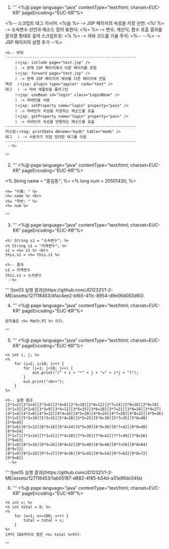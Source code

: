 1. '''
<%@ page language="java" contentType="text/html; charset=EUC-KR"
    pageEncoding="EUC-KR"%>
<!DOCTYPE html>
<html>
<head>
<meta charset="EUC-KR">
<title>JSP 예제 ex01.jsp</title>
</head>
<body>
	<%-- 스크립트 태그
	지시어:	 <%@    %>	-> JSP 페이지의 속성을 지정
	선언:		 <%!    %>	-> 소속변수 선언과 메소드 정의
	표현식: 	 <%=    %>	-> 변수, 계산식, 함수 호출 결과를 문자열 형태로 출력
	스크립트릿:	 <%     %>	-> 자바 코드를 기술
	주석:		 <%-- --%>	-> JSP 페이지의 설명 추가
	--%>
	
	<%-- 번외
	----------------------------------------------------------
		ㅣ<jsp: include page="test.jsp" />
		ㅣ -> 현재 JSP 페이지에서 다른 페이지를 포함
		ㅣ<jsp: forward page="test.jsp" />
		ㅣ -> 현재 JSP 페이지의 제어를 다른 페이지에 전달
	액션 	ㅣ<jsp: plugin type="applet" code="test" />
	태그	ㅣ -> 자바 애플릿을 플러그인
		ㅣ<jsp: useBean id="login" class="LoginBean" />
		ㅣ -> 자바빈을 사용
		ㅣ<jsp: setProperty name="login" property="pass" />
		ㅣ -> 자바빈의 속성을 지정하는 메소드를 호출
		ㅣ<jsp: getProperty name="login" property="pass" />
		ㅣ -> 자바빈의 속성을 반환하는 메소드를 호출
	----------------------------------------------------------
	커스텀ㅣ<tag: printData dbname="mydb" table="memb" />
	태그	ㅣ -> 사용자가 직접 정의한 태그를 이용
	----------------------------------------------------------
	 --%>
	 
</body>
</html>
'''

2. '''
<%@ page language="java" contentType="text/html; charset=EUC-KR"
    pageEncoding="EUC-KR"%>
<!DOCTYPE html>
<html>
<head>
<meta charset="EUC-KR">
<title>JSP 예제 ex02.jsp</title>
</head>
<body>
	<% String name = "홍길동"; %>
	<% long num = 20501430; %>
	
	<%= "이름: " %>
	<%= name %> <br>
	<%= "학번: " %>
	<%= num %>
	
</body>
</html>
'''

3. '''
<%@ page language="java" contentType="text/html; charset=EUC-KR"
    pageEncoding="EUC-KR"%>
    
<html>
<head>
<title>JSP 예제 ex03.jsp</title>
</head>
<body>

	<%! String s1 = "소속변수"; %>
	<% String s1 = "지역변수"; %>
	s1 = <%= s1 %> <br>
	this.s1 = <%= this.s1 %>
	
	<%-- 결과
	s1 = 지역변수
	this.s1 = 소속변수
	 --%>
</body>
</html>
'''
![ex03 실행 결과](https://github.com/JD12321/1-2-ME/assets/127118453/4fac4ee2-bfb5-411c-8954-d9e06d083d60)


4. '''
<%@ page language="java" contentType="text/html; charset=EUC-KR"
    pageEncoding="EUC-KR"%>

<html>
<head>
<title>JSP 예제 ex04.jsp</title>
</head>
<body>

	원주율은 <%= Math.PI %> 이다.

</body>
</html>
'''

5. '''
<%@ page language="java" contentType="text/html; charset=EUC-KR"
    pageEncoding="EUC-KR"%>
    
<html>
<head>
<title>JSP 예제 ex05.jsp</title>
</head>
<body>
	
	<% int i, j; %>
	<%
		for (i=2; i<10; i++) {
			for (j=1; j<10; j++) {
				out.print("[" + i + "*" + j + "=" + i*j + "]");
			}
			out.print("<br>");
		}
	%>
	
	<%-- 실행 결과
	[2*1=2][2*2=4][2*3=6][2*4=8][2*5=10][2*6=12][2*7=14][2*8=16][2*9=18]
	[3*1=3][3*2=6][3*3=9][3*4=12][3*5=15][3*6=18][3*7=21][3*8=24][3*9=27]
	[4*1=4][4*2=8][4*3=12][4*4=16][4*5=20][4*6=24][4*7=28][4*8=32][4*9=36]
	[5*1=5][5*2=10][5*3=15][5*4=20][5*5=25][5*6=30][5*7=35][5*8=40][5*9=45]
	[6*1=6][6*2=12][6*3=18][6*4=24][6*5=30][6*6=36][6*7=42][6*8=48][6*9=54]
	[7*1=7][7*2=14][7*3=21][7*4=28][7*5=35][7*6=42][7*7=49][7*8=56][7*9=63]
	[8*1=8][8*2=16][8*3=24][8*4=32][8*5=40][8*6=48][8*7=56][8*8=64][8*9=72]
	[9*1=9][9*2=18][9*3=27][9*4=36][9*5=45][9*6=54][9*7=63][9*8=72][9*9=81]
	 --%>
</body>
</html>
'''
![ex05 실행 결과](https://github.com/JD12321/1-2-ME/assets/127118453/1ab05187-d882-4f85-b54d-a31e96dc04fa)


6. '''
<%@ page language="java" contentType="text/html; charset=EUC-KR"
    pageEncoding="EUC-KR"%>
<!DOCTYPE html>
<html>
<head>
<meta charset="EUC-KR">
<title>JSP 예제 ex06.jsp</title>
</head>
<body>
	
	<% int x; %>
	<% int total = 0; %>
	<%
		for (x=1; x<=100; x++) {
			total = total + x;
		}
	%>
	1부터 100까지의 합은 <%= total %>이다.
</body>
</html>
'''
